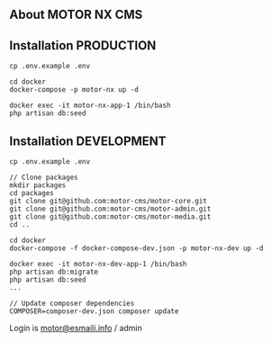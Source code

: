 ## About MOTOR NX CMS

## Installation PRODUCTION
    
    cp .env.example .env

    cd docker
    docker-compose -p motor-nx up -d
    
    docker exec -it motor-nx-app-1 /bin/bash
    php artisan db:seed

## Installation DEVELOPMENT

    cp .env.example .env

    // Clone packages
    mkdir packages
    cd packages
    git clone git@github.com:motor-cms/motor-core.git
    git clone git@github.com:motor-cms/motor-admin.git
    git clone git@github.com:motor-cms/motor-media.git
    cd ..

    cd docker
    docker-compose -f docker-compose-dev.json -p motor-nx-dev up -d
    
    docker exec -it motor-nx-dev-app-1 /bin/bash
    php artisan db:migrate
    php artisan db:seed
    ...

    // Update composer dependencies
    COMPOSER=composer-dev.json composer update

Login is motor@esmaili.info / admin
